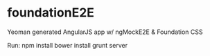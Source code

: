 foundationE2E
=============

Yeoman generated AngularJS app w/ ngMockE2E &amp; Foundation CSS

Run:
npm install
bower install
grunt server
